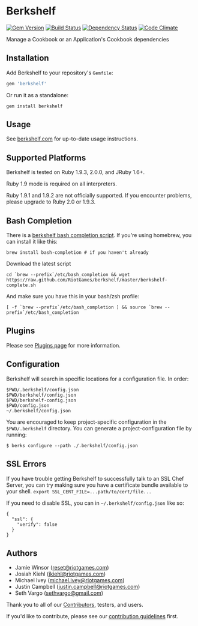 Berkshelf
=========
[![Gem Version](https://badge.fury.io/rb/berkshelf.png)](http://badge.fury.io/rb/berkshelf)
[![Build Status](https://travis-ci.org/RiotGames/berkshelf.png?branch=master)](https://travis-ci.org/RiotGames/berkshelf)
[![Dependency Status](https://gemnasium.com/RiotGames/berkshelf.png)](https://gemnasium.com/RiotGames/berkshelf)
[![Code Climate](https://codeclimate.com/github/RiotGames/berkshelf.png)](https://codeclimate.com/github/RiotGames/berkshelf)

Manage a Cookbook or an Application's Cookbook dependencies

Installation
------------
Add Berkshelf to your repository's `Gemfile`:

```ruby
gem 'berkshelf'
```

Or run it as a standalone:

    gem install berkshelf

Usage
-----
See [berkshelf.com](http://berkshelf.com) for up-to-date usage instructions.

Supported Platforms
-------------------
Berkshelf is tested on Ruby 1.9.3, 2.0.0, and JRuby 1.6+.

Ruby 1.9 mode is required on all interpreters.

Ruby 1.9.1 and 1.9.2 are not officially supported. If you encounter problems, please upgrade to Ruby 2.0 or 1.9.3.

Bash Completion
---------------
There is a [berkshelf bash completion script](https://raw.github.com/RiotGames/berkshelf/master/berkshelf-complete.sh). If you're using homebrew, you can install it like this:

    brew install bash-completion # if you haven't already

Download the latest script

    cd `brew --prefix`/etc/bash_completion && wget https://raw.github.com/RiotGames/berkshelf/master/berkshelf-complete.sh

And make sure you have this in your bash/zsh profile:

    [ -f `brew --prefix`/etc/bash_completion ] && source `brew --prefix`/etc/bash_completion

Plugins
-------
Please see [Plugins page](https://github.com/RiotGames/berkshelf/blob/master/PLUGINS.md) for more information.

Configuration
-------------
Berkshelf will search in specific locations for a configuration file. In order:

```text
$PWD/.berkshelf/config.json
$PWD/berkshelf/config.json
$PWD/berkshelf-config.json
$PWD/config.json
~/.berkshelf/config.json
```

You are encouraged to keep project-specific configuration in the `$PWD/.berkshelf` directory. You can generate a project-configuration file by running:

    $ berks configure --path ./.berkshelf/config.json

SSL Errors
----------

If you have trouble getting Berkshelf to successfully talk to an SSL Chef Server, you can try making sure you
have a certificate bundle available to your shell. `export SSL_CERT_FILE=...path/to/cert/file...`

If you need to disable SSL, you can in `~/.berkshelf/config.json` like so:

```
{
  "ssl": {
    "verify": false
  }
}
```

Authors
-------
- Jamie Winsor (<reset@riotgames.com>)
- Josiah Kiehl (<jkiehl@riotgames.com>)
- Michael Ivey (<michael.ivey@riotgames.com>)
- Justin Campbell (<justin.campbell@riotgames.com>)
- Seth Vargo (<sethvargo@gmail.com>)

Thank you to all of our [Contributors](https://github.com/RiotGames/berkshelf/graphs/contributors), testers, and users.

If you'd like to contribute, please see our [contribution guidelines](https://github.com/RiotGames/berkshelf/blob/master/CONTRIBUTING.md) first.
